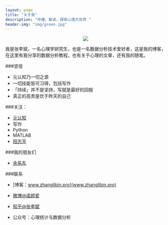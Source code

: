 ```yaml
---
layout: page
title: "关于我"
description: "传播、解读、探索心理大世界 "
header-img: "img/green.jpg"
---
```



<center>
    <p><img src="https://github.com/zhanglibin001/zhanglibin001.github.io/blob/master/img/QQ%E6%88%AA%E5%9B%BE20170827205320.jpg" align="center"></p>
</center>

我是张李斌，一名心理学研究生，也是一名数据分析技术爱好者，这是我的博客，在这里有我分享的数据分析教程，也有关于心理的文章，还有我的随笔。


###坚信


- 元认知乃一切之源
- 一切技能皆可习得，包括写作
- 「持续」并不是坚持，写就是最好的回报
- 真正的高贵是优于昨天的自己


###关注：


- [元认知](http://www.mesule.com/)
- 写作
- Python
- MATLAB
- [阳志平](http://www.yangzhiping.com/)



###我的朋友们

- [余系东](http://foronething.xyz)


###联系

- [博客：www.zhanglibin.pro](www.zhanglibin.pro)

- [微博@诺颜爱](http://weibo.com/nuoyanai)

- [知乎@张李斌](http://www.zhihu.com/people/Feat)

- 公众号：心理统计与数据分析








